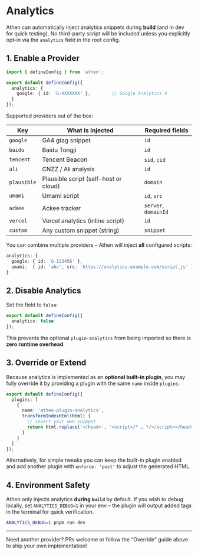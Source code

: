 # Analytics

Athen can automatically inject analytics snippets during **build** (and in dev for quick testing).  No third-party script will be included unless you explicitly opt-in via the `analytics` field in the root config.

## 1. Enable a Provider

```ts title="athen.config.ts"
import { defineConfig } from 'athen';

export default defineConfig({
  analytics: {
    google: { id: 'G-XXXXXXX' },        // Google Analytics 4
  }
});
```

Supported providers out of the box:

| Key        | What is injected                                  | Required fields |
| ---------- | -------------------------------------------------- | --------------- |
| `google`   | GA4 gtag snippet                                   | `id`            |
| `baidu`    | Baidu Tongji                                      | `id`            |
| `tencent`  | Tencent Beacon                                     | `sid`, `cid`    |
| `ali`      | CNZZ / Ali analysis                                | `id`            |
| `plausible`| Plausible script (self-host or cloud)              | `domain`        |
| `umami`    | Umami script                                       | `id`, `src`     |
| `ackee`    | Ackee tracker                                      | `server`, `domainId` |
| `vercel`   | Vercel analytics (inline script)                   | `id`            |
| `custom`   | Any custom snippet (string)                        | `snippet`       |

You can combine multiple providers – Athen will inject **all** configured scripts:

```ts
analytics: {
  google: { id: 'G-123456' },
  umami:  { id: 'abc', src: 'https://analytics.example.com/script.js' }
}
```

## 2. Disable Analytics

Set the field to `false`:

```ts
export default defineConfig({
  analytics: false
});
```

This prevents the optional `plugin-analytics` from being imported so there is **zero runtime overhead**.

## 3. Override or Extend

Because analytics is implemented as an **optional built-in plugin**, you may fully override it by providing a plugin with the same `name` inside `plugins`:

```ts
export default defineConfig({
  plugins: [
    {
      name: 'athen-plugin-analytics',
      transformIndexHtml(html) {
        // insert your own snippet
        return html.replace('</head>', '<script>/* … */</script></head>');
      }
    }
  ]
});
```

Alternatively, for simple tweaks you can keep the built-in plugin enabled and add another plugin with `enforce: 'post'` to adjust the generated HTML.

## 4. Environment Safety

Athen only injects analytics **during `build`** by default.  If you wish to debug locally, set `ANALYTICS_DEBUG=1` in your env – the plugin will output added tags in the terminal for quick verification.

```bash
ANALYTICS_DEBUG=1 pnpm run dev
```

---

Need another provider?  PRs welcome or follow the “Override” guide above to ship your own implementation!
